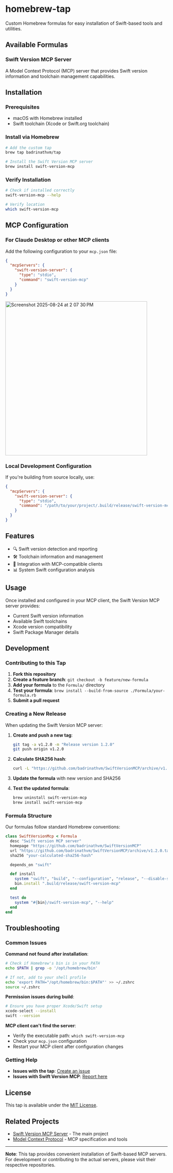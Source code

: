 # homebrew-tap

Custom Homebrew formulas for easy installation of Swift-based tools and utilities.

## Available Formulas

### Swift Version MCP Server

A Model Context Protocol (MCP) server that provides Swift version information and toolchain management capabilities.

## Installation

### Prerequisites

- macOS with Homebrew installed
- Swift toolchain (Xcode or Swift.org toolchain)

### Install via Homebrew

```bash
# Add the custom tap
brew tap badrinathvm/tap

# Install the Swift Version MCP server
brew install swift-version-mcp
```

### Verify Installation

```bash
# Check if installed correctly
swift-version-mcp --help

# Verify location
which swift-version-mcp
```

## MCP Configuration

### For Claude Desktop or other MCP clients

Add the following configuration to your `mcp.json` file:

```json
{
  "mcpServers": {
    "swift-version-server": {
      "type": "stdio",
      "command": "swift-version-mcp"
    }
  }
}
```

<img width="440" height="479" alt="Screenshot 2025-08-24 at 2 07 30 PM" src="https://github.com/user-attachments/assets/7452eb28-6fc7-45a6-916e-080f1dafd511" />


### Local Development Configuration

If you're building from source locally, use:

```json
{
  "mcpServers": {
    "swift-version-server": {
      "type": "stdio",
      "command": "/path/to/your/project/.build/release/swift-version-mcp"
    }
  }
}
```

## Features

- 🔍 Swift version detection and reporting
- 🛠️ Toolchain information and management
- 🔧 Integration with MCP-compatible clients
- 📊 System Swift configuration analysis

## Usage

Once installed and configured in your MCP client, the Swift Version MCP server provides:

- Current Swift version information
- Available Swift toolchains
- Xcode version compatibility
- Swift Package Manager details

## Development

### Contributing to this Tap

1. **Fork this repository**
2. **Create a feature branch**: `git checkout -b feature/new-formula`
3. **Add your formula** to the `Formula/` directory
4. **Test your formula**: `brew install --build-from-source ./Formula/your-formula.rb`
5. **Submit a pull request**

### Creating a New Release

When updating the Swift Version MCP server:

1. **Create and push a new tag**:
   ```bash
   git tag -a v1.2.0 -m "Release version 1.2.0"
   git push origin v1.2.0
   ```

2. **Calculate SHA256 hash**:
   ```bash
   curl -L "https://github.com/badrinathvm/SwiftVersionMCP/archive/v1.2.0.tar.gz" | shasum -a 256
   ```

3. **Update the formula** with new version and SHA256

4. **Test the updated formula**:
   ```bash
   brew uninstall swift-version-mcp
   brew install swift-version-mcp
   ```

### Formula Structure

Our formulas follow standard Homebrew conventions:

```ruby
class SwiftVersionMcp < Formula
  desc "Swift version MCP server"
  homepage "https://github.com/badrinathvm/SwiftVersionMCP"
  url "https://github.com/badrinathvm/SwiftVersionMCP/archive/v1.2.0.tar.gz"
  sha256 "your-calculated-sha256-hash"

  depends_on "swift"

  def install
    system "swift", "build", "--configuration", "release", "--disable-sandbox"
    bin.install ".build/release/swift-version-mcp"
  end

  test do
    system "#{bin}/swift-version-mcp", "--help"
  end
end
```

## Troubleshooting

### Common Issues

**Command not found after installation**:
```bash
# Check if Homebrew's bin is in your PATH
echo $PATH | grep -o '/opt/homebrew/bin'

# If not, add to your shell profile
echo 'export PATH="/opt/homebrew/bin:$PATH"' >> ~/.zshrc
source ~/.zshrc
```

**Permission issues during build**:
```bash
# Ensure you have proper Xcode/Swift setup
xcode-select --install
swift --version
```

**MCP client can't find the server**:
- Verify the executable path: `which swift-version-mcp`
- Check your `mcp.json` configuration
- Restart your MCP client after configuration changes

### Getting Help

- **Issues with the tap**: [Create an issue](https://github.com/badrinathvm/homebrew-tap/issues)
- **Issues with Swift Version MCP**: [Report here](https://github.com/badrinathvm/SwiftVersionMCP/issues)

## License

This tap is available under the [MIT License](LICENSE).

## Related Projects

- [Swift Version MCP Server](https://github.com/badrinathvm/SwiftVersionMCP) - The main project
- [Model Context Protocol](https://github.com/modelcontextprotocol) - MCP specification and tools

---

**Note**: This tap provides convenient installation of Swift-based MCP servers. For development or contributing to the actual servers, please visit their respective repositories.
